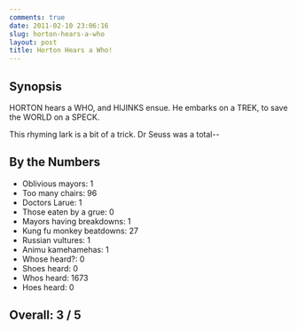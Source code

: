 ```yaml
---
comments: true
date: 2011-02-10 23:06:16
slug: horton-hears-a-who
layout: post
title: Horton Hears a Who!
---
```


## Synopsis

HORTON hears a WHO, and HIJINKS ensue.  He embarks on a TREK, to save the WORLD on a SPECK.

This rhyming lark is a bit of a trick.  Dr Seuss was a total--

## By the Numbers

  * Oblivious mayors: 1
  * Too many chairs: 96
  * Doctors Larue: 1
  * Those eaten by a grue: 0
  * Mayors having breakdowns: 1
  * Kung fu monkey beatdowns: 27
  * Russian vultures: 1
  * Animu kamehamehas: 1
  * Whose heard?: 0
  * Shoes heard: 0
  * Whos heard: 1673
  * Hoes heard: 0

## Overall: 3 / 5
